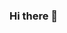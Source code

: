 ### Hi there 👋

<!--
**K-SOHAIL/K-SOHAIL** is a ✨ _special_ ✨ repository because its `README.md` (this file) appears on your GitHub profile.

Here are some ideas to get you started:

- 🌱 I’m currently learning Data Analytics and Data Science
- 👯 I’m looking to collaborate on 
- 🤔 I’m looking for Jobs in Data Analytics Fields. 
- 💬 Ask me about Data Analytics and Data Science.
- 📫 How to reach me: kamransohail8910@gmail.com
- 😄 Pronouns: He/Him.
